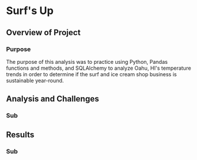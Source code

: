 # Surf's Up

## Overview of Project

### Purpose

The purpose of this analysis was to practice using Python, Pandas functions and methods, and SQLAlchemy to analyze Oahu, HI's temperature trends in order to determine if the surf and ice cream shop business is sustainable year-round.

## Analysis and Challenges

### Sub

## Results

### Sub